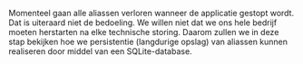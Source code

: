 Momenteel gaan alle aliassen verloren wanneer de applicatie gestopt wordt.
Dat is uiteraard niet de bedoeling.
We willen niet dat we ons hele bedrijf moeten herstarten na elke technische storing.
Daarom zullen we in deze stap bekijken hoe we persistentie (langdurige opslag) van aliassen kunnen realiseren door middel van een SQLite-database.
